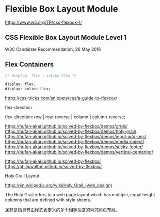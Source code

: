 # Flexible Box Layout Module  

https://www.w3.org/TR/css-flexbox-1/  


## CSS Flexible Box Layout Module Level 1  
W3C Candidate Recommendation, 26 May 2016


## Flex Containers  

```css
/* display: flex | inline-flex */  

display: flex;
display: inline-flex;

``` 


https://css-tricks.com/snippets/css/a-guide-to-flexbox/  


flex-direction

flex-direction: row | row-reverse | column | column-reverse;








https://hufan-akari.github.io/solved-by-flexbox/demos/grids/  
https://hufan-akari.github.io/solved-by-flexbox/demos/holy-grail/  
https://hufan-akari.github.io/solved-by-flexbox/demos/input-add-ons/  
https://hufan-akari.github.io/solved-by-flexbox/demos/media-object/  
https://hufan-akari.github.io/solved-by-flexbox/demos/sticky-footer/  
https://hufan-akari.github.io/solved-by-flexbox/demos/vertical-centering/  


https://hufan-akari.github.io/solved-by-flexbox/  
https://philipwalton.github.io/solved-by-flexbox/  

Holy Grail Layout

https://en.wikipedia.org/wiki/Holy_Grail_(web_design)

The Holy Grail refers to a web page layout which has multiple, equal height columns that are defined with style sheets.   


圣杯是指具有由样式表定义的多个相等高度的列的网页布局。




